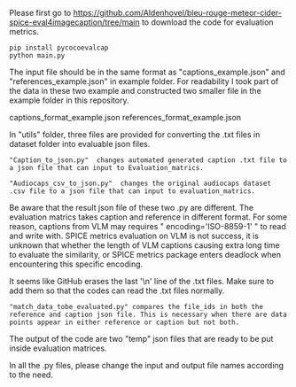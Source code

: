 Please first go to https://github.com/Aldenhovel/bleu-rouge-meteor-cider-spice-eval4imagecaption/tree/main to download the code for evaluation metrics.

	pip install pycocoevalcap
	python main.py

The input file should be in the same format as "captions_example.json" and "references_example.json" in example folder.
For readability I took part of the data in these two example and constructed two smaller file in the example folder in this repository.

captions_format_example.json
references_format_example.json

In "utils" folder, three files are provided for converting the .txt files in dataset folder into evaluable json files.

	"Caption_to_json.py"  changes automated generated caption .txt file to a json file that can input to Evaluation_matrics.
	
	"Audiocaps_csv_to_json.py"  changes the original audiocaps dataset .csv file to a json file that can input to evaluation_matrics.

Be aware that the result json file of these two .py are different. The evaluation matrics takes caption and reference in different format.
For some reason, captions from VLM may requires " encoding='ISO-8859-1' " to read and write with. 
SPICE metrics evaluation on VLM is not success, it is unknown that whether the length of VLM captions causing extra long time to evaluate the similarity, or SPICE metrics package enters deadlock when encountering this specific encoding.

It seems like GitHub erases the last '\n' line of the .txt files. Make sure to add them so that the codes can read the .txt files normally.

	"match_data_tobe_evaluated.py" compares the file_ids in both the reference and caption json file. This is necessary when there are data points appear in either reference or caption but not both. 
The output of the code are two "temp" json files that are ready to be put inside evaluation matrices.

In all the .py files, please change the input and output file names according to the need.

